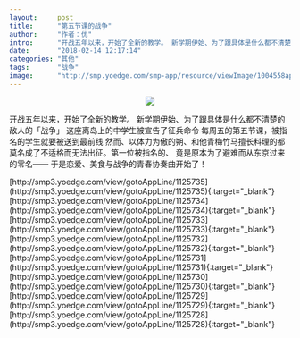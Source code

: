 ```yaml
---
layout:     post
title:      "第五节课的战争"
author:     "作者：优"
intro:      "开战五年以来，开始了全新的教学。 新学期伊始、为了跟具体是什么都不清楚的敌人的「战争」 这座离岛上的中学生被宣告了征兵命令 每周五的第五节课，被指名的学生就要被送到最前线 然而、以体力为傲的朔、和他青梅竹马擅长料理的都 莫名成了不适格而无法出征。第一位被指名的、 竟是原本为了避难而从东京过来的零名—— 于是恋爱、美食与战争的青春协奏曲开始了！"
date:       "2018-02-14 12:17:14"
categories: "其他"
tags:       "战争"
image:      "http://smp.yoedge.com/smp-app/resource/viewImage/1004558appline.png"
---
```

<div style="text-align: center">
<p><img src="http://smp.yoedge.com/smp-app/resource/viewImage/1004558appline.png"/></p>
</div>
<p class="post-meta">
<span>开战五年以来，开始了全新的教学。 新学期伊始、为了跟具体是什么都不清楚的敌人的「战争」 这座离岛上的中学生被宣告了征兵命令 每周五的第五节课，被指名的学生就要被送到最前线 然而、以体力为傲的朔、和他青梅竹马擅长料理的都 莫名成了不适格而无法出征。第一位被指名的、 竟是原本为了避难而从东京过来的零名—— 于是恋爱、美食与战争的青春协奏曲开始了！</span>
</p>
[http://smp3.yoedge.com/view/gotoAppLine/1125735](http://smp3.yoedge.com/view/gotoAppLine/1125735){:target="_blank"}
[http://smp3.yoedge.com/view/gotoAppLine/1125734](http://smp3.yoedge.com/view/gotoAppLine/1125734){:target="_blank"}
[http://smp3.yoedge.com/view/gotoAppLine/1125733](http://smp3.yoedge.com/view/gotoAppLine/1125733){:target="_blank"}
[http://smp3.yoedge.com/view/gotoAppLine/1125732](http://smp3.yoedge.com/view/gotoAppLine/1125732){:target="_blank"}
[http://smp3.yoedge.com/view/gotoAppLine/1125731](http://smp3.yoedge.com/view/gotoAppLine/1125731){:target="_blank"}
[http://smp3.yoedge.com/view/gotoAppLine/1125730](http://smp3.yoedge.com/view/gotoAppLine/1125730){:target="_blank"}
[http://smp3.yoedge.com/view/gotoAppLine/1125729](http://smp3.yoedge.com/view/gotoAppLine/1125729){:target="_blank"}
[http://smp3.yoedge.com/view/gotoAppLine/1125728](http://smp3.yoedge.com/view/gotoAppLine/1125728){:target="_blank"}


